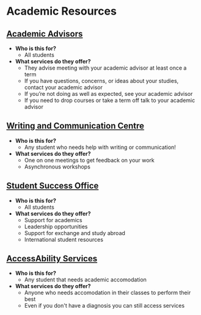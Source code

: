 # Academic Resources

## [Academic Advisors](https://uwaterloo.ca/registrar/current-students/advisors)
- **Who is this for?**
  - All students 
- **What services do they offer?**
  - They advise meeting with your academic advisor at least once a term
  - If you have questions, concerns, or ideas about your studies, contact your academic advisor
  - If you’re not doing as well as expected, see your academic advisor
  - If you need to drop courses or take a term off talk to your academic advisor 


## [Writing and Communication Centre](https://uwaterloo.ca/writing-and-communication-centre/)
- **Who is this for?**
  - Any student who needs help with writing or communication! 
- **What services do they offer?**
  - One on one meetings to get feedback on your work 
  - Asynchronous workshops 

## [Student Success Office](https://uwaterloo.ca/student-success/)
- **Who is this for?**
  - All students 
- **What services do they offer?**
  - Support for academics
  - Leadership opportunities 
  - Support for exchange and study abroad
  - International student resources 

## [AccessAbility Services](https://uwaterloo.ca/accessability-services/)
- **Who is this for?**
  - Any student that needs academic accomodation 
- **What services do they offer?**
  - Anyone who needs accomodation in their classes to perform their best 
  - Even if you don't have a diagnosis you can still access services 
